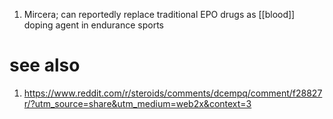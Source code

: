 1. Mircera; can reportedly replace traditional EPO drugs as [[blood]] doping agent in endurance sports

# see also
1. https://www.reddit.com/r/steroids/comments/dcempq/comment/f28827r/?utm_source=share&utm_medium=web2x&context=3
